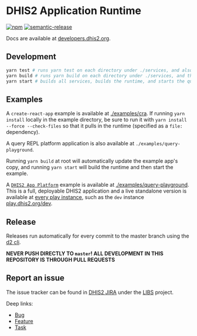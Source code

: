 # DHIS2 Application Runtime

[![npm](https://img.shields.io/npm/v/@dhis2/app-runtime.svg)](https://www.npmjs.com/package/@dhis2/app-runtime)
[![semantic-release](https://img.shields.io/badge/%20%20%F0%9F%93%A6%F0%9F%9A%80-semantic--release-e10079.svg)](https://github.com/semantic-release/semantic-release)

Docs are available at [developers.dhis2.org](https://developers.dhis2.org/docs/app-runtime/).

## Development

```sh
yarn test # runs yarn test on each directory under ./services, and also in ./runtime
yarn build # runs yarn build on each directory under ./services, and then in ./runtime
yarn start # builds all services, builds the runtime, and starts the query playground server
```

## Examples

A `create-react-app` example is available at [./examples/cra](./examples/cra). If running `yarn install` locally in the example directory, be sure to run it with `yarn install --force --check-files` so that it pulls in the runtime (specified as a `file:` dependency).

A query REPL platform application is also available at `./examples/query-playground`.

Running `yarn build` at root will automatically update the example app's copy, and running `yarn start` will build the runtime and then start the example.

A [`DHIS2 App Platform`](https://platform.dhis2.nu) example is available at [./examples/query-playground](./examples/query-playground). This is a full, deployable DHIS2 application and a live standalone version is available at [every play instance](https://play.dhis2.org), such as the `dev` instance [play.dhis2.org/dev](https://play.dhis2.org/dev/api/apps/query-playground/index.html).

## Release

Releases run automatically for every commit to the master branch using the [d2 cli](https://github.com/dhis2/cli).

**NEVER PUSH DIRECTLY TO `master`! ALL DEVELOPMENT IN THIS REPOSITORY IS THROUGH PULL REQUESTS**

## Report an issue

The issue tracker can be found in [DHIS2 JIRA](https://jira.dhis2.org)
under the [LIBS](https://jira.dhis2.org/projects/LIBS) project.

Deep links:

-   [Bug](https://jira.dhis2.org/secure/CreateIssueDetails!init.jspa?pid=10700&issuetype=10006&components=11024)
-   [Feature](https://jira.dhis2.org/secure/CreateIssueDetails!init.jspa?pid=10700&issuetype=10300&components=11024)
-   [Task](https://jira.dhis2.org/secure/CreateIssueDetails!init.jspa?pid=10700&issuetype=10003&components=11024)
